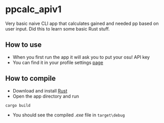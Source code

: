 # ppcalc_apiv1
Very basic naive CLI app that calculates gained and needed pp based on user input. Did this to learn some basic Rust stuff.

## How to use
- When you first run the app it will ask you to put your osu! API key
- You can find it in your profile settings [page](https://osu.ppy.sh/home/account/edit#legacy-api)

## How to compile
- Download and install [Rust](https://www.rust-lang.org/tools/install)
- Open the app directory and run
```
cargo build
```
- You should see the compiled *.exe* file in `target\debug`
